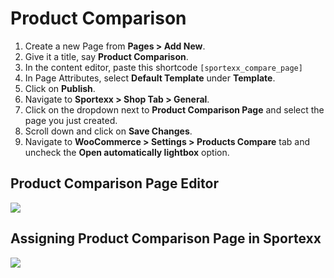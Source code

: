# Product Comparison

1. Create a new Page from **Pages > Add New**.
2. Give it a title, say **Product Comparison**.
3. In the content editor, paste this shortcode `[sportexx_compare_page]`
4. In Page Attributes, select **Default Template** under **Template**.
5. Click on **Publish**.
6. Navigate to **Sportexx > Shop Tab > General**.
7. Click on the dropdown next to **Product Comparison Page** and select the page you just created.
8. Scroll down and click on **Save Changes**.
9. Navigate to **WooCommerce > Settings > Products Compare** tab and uncheck the **Open automatically lightbox** option.

## Product Comparison Page Editor

![](http://transvelo.github.io/sportexx/docs/images/page-product-comparison.png)


## Assigning Product Comparison Page in Sportexx

![](http://transvelo.github.io/sportexx/docs/images/sportexx-shop-page-settings.png)


